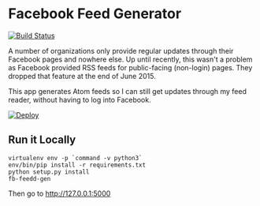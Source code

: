 # Facebook Feed Generator
[![Build Status](https://travis-ci.com/irfancharania/fb-feed-gen.svg?branch=master)](https://travis-ci.com/irfancharania/fb-feed-gen.svg?branch=master)

A number of organizations only provide regular updates through their Facebook pages and nowhere else. Up until recently, this wasn't a problem as Facebook provided RSS feeds for public-facing (non-login) pages. They dropped that feature at the end of June 2015.

This app generates Atom feeds so I can still get updates through my feed reader, without having to log into Facebook.

[![Deploy](https://www.herokucdn.com/deploy/button.svg)](https://heroku.com/deploy)

## Run it Locally

```
virtualenv env -p `command -v python3`
env/bin/pip install -r requirements.txt
python setup.py install
fb-feedd-gen
```
Then go to http://127.0.0.1:5000

